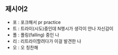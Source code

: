 ## 제시어2
- 포 : 포크해서 pr practice
- 트 : 트라이(시도)중인데 N행시가 생각이 안나 자신감이
- 폴 : 폴링(falling) 중인 나
- 리 : 리트라이할려다가 이걸 발견한 나
- 오 : 오 칭찬해 